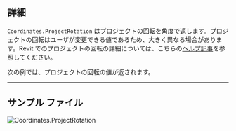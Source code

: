 ## 詳細
`Coordinates.ProjectRotation` はプロジェクトの回転を角度で返します。プロジェクトの回転はユーザが変更できる値であるため、大きく異なる場合があります。Revit でのプロジェクトの回転の詳細については、こちらの[ヘルプ記事](https://help.autodesk.com/view/RVT/2025/JPN/?guid=GUID-C240FF71-D7D4-42C0-981C-4931C7A5E50C)を参照してください。

次の例では、プロジェクトの回転の値が返されます。

___
## サンプル ファイル

![Coordinates.ProjectRotation](./Revit.Elements.Coordinates.ProjectRotation_img.jpg)
